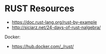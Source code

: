 # RUST Resources

- https://doc.rust-lang.org/rust-by-example
- http://siciarz.net/24-days-of-rust-nalgebra/

Docker:
- https://hub.docker.com/_/rust/

